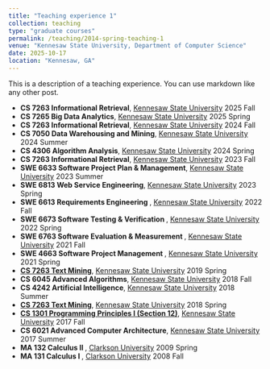 ```yaml
---
title: "Teaching experience 1"
collection: teaching
type: "graduate courses"
permalink: /teaching/2014-spring-teaching-1
venue: "Kennesaw State University, Department of Computer Science"
date: 2025-10-17
location: "Kennesaw, GA"
---
```

This is a description of a teaching experience. You can use markdown like any other post.

  <ul class="list-group">
	  <li class="list-group-item"><strong>CS 7263 Informational Retrieval</strong>, <a href="http://kennesaw.edu"> Kennesaw State University</a>  <span class="badge">2025 Fall</span></li> 
	  <li class="list-group-item"><strong>CS 7265 Big Data Analytics</strong>, <a href="http://kennesaw.edu"> Kennesaw State University</a>  <span class="badge">2025 Spring</span></li> 
	  <li class="list-group-item"><strong>CS 7263 Informational Retrieval</strong>, <a href="http://kennesaw.edu"> Kennesaw State University</a>  <span class="badge">2024 Fall</span></li> 
	  <li class="list-group-item"><strong>CS 7050 Data Warehousing and Mining</strong>, <a href="http://kennesaw.edu"> Kennesaw State University</a>  <span class="badge">2024 Summer</span></li>
	  <li class="list-group-item"><strong>CS 4306 Algorithm Analysis</strong>, <a href="http://kennesaw.edu"> Kennesaw State University</a>  <span class="badge">2024 Spring</span></li>
	  <li class="list-group-item"><strong>CS 7263 Informational Retrieval</strong>, <a href="http://kennesaw.edu"> Kennesaw State University</a>  <span class="badge">2023 Fall</span></li> 
	  <li class="list-group-item"><strong>SWE 6633 Software Project Plan & Management</strong>, <a href="http://kennesaw.edu"> Kennesaw State University</a>  <span class="badge">2023 Summer</span></li> 
	  <li class="list-group-item"><strong>SWE 6813 Web Service Engineering</strong>, <a href="http://kennesaw.edu"> Kennesaw State University</a>  <span class="badge">2023 Spring</span></li> 
	  <li class="list-group-item"><strong>SWE 6613 Requirements Engineering </strong>, <a href="http://kennesaw.edu"> Kennesaw State University</a>  <span class="badge">2022 Fall</span></li> 
	    <li class="list-group-item"><strong>SWE 6673 Software Testing & Verification </strong>, <a href="http://kennesaw.edu"> Kennesaw State University</a>  <span class="badge">2022 Spring</span></li> 
	  <li class="list-group-item"><strong>SWE 6763 Software Evaluation & Measurement </strong>, <a href="http://kennesaw.edu"> Kennesaw State University</a>  <span class="badge">2021 Fall</span></li> 
	<li class="list-group-item"><strong>SWE 4663 Software Project Management </strong>, <a href="http://kennesaw.edu"> Kennesaw State University</a>  <span class="badge">2021 Spring</span></li>
	  <li class="list-group-item"><strong><a href="http://ksuweb.kennesaw.edu/~fjacob1/courses/CS7263Text Mining.html">CS 7263 Text Mining</strong></a>, <a href="http://kennesaw.edu"> Kennesaw State University</a>  <span class="badge">2019 Spring</span></li>
	<li class="list-group-item"><strong>CS 6045 Advanced Algorithms</strong>, <a href="http://kennesaw.edu"> Kennesaw State University</a>  <span class="badge">2018 Fall</span></li>
	<li class="list-group-item"><strong>CS 4242 Artificial Intelligence</strong>, <a href="http://kennesaw.edu"> Kennesaw State University</a>  <span class="badge">2018 Summer</span></li>
	<li class="list-group-item"><strong><a href="http://ksuweb.kennesaw.edu/~fjacob1/courses/CS7263Text Mining.html">CS 7263 Text Mining</strong></a>, <a href="http://kennesaw.edu"> Kennesaw State University</a>  <span class="badge">2018 Spring</span></li>
	<li class="list-group-item"><strong><a href="http://ksuweb.kennesaw.edu/~fjacob1/courses/CS 1301: Programming Principles I.html">CS 1301 Programming Principles I (Section 12)</a></strong>, <a href="http://kennesaw.edu"> Kennesaw State University</a>  <span class="badge">2017 Fall</span></li>
	<li class="list-group-item"><strong>CS 6021 Advanced Computer Architecture</strong>, <a href="http://kennesaw.edu"> Kennesaw State University</a>  <span class="badge">2017 Summer</span></li>
	<li class="list-group-item"><strong>MA 132 Calculus II </strong>, <a href="http://clarkson.edu"> Clarkson University</a>  <span class="badge">2009 Spring</span></li>
	<li class="list-group-item"><strong>MA 131 Calculus I </strong>, <a href="http://clarkson.edu"> Clarkson University</a>  <span class="badge">2008 Fall </span></li>

	 
 </ul>
